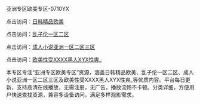 亚洲专区欧美专区-0710YX

点击访问：<a href="https://heiliaoga6s9v.pages.dev">日韩精品欧美</a>

点击访问：<a href="https://heiliaoow5kzm.pages.dev">乱子伦一区二区</a>

点击访问：<a href="https://heiliao2dmwwy.pages.dev">成人小说亚洲一区二区三区</a>

点击访问：<a href="https://heiliaoll4qsx.pages.dev">欧美性受XXXX黑人XYX性爽_</a>

本专区专注“亚洲专区欧美专区”资源，涵盖日韩精品欧美、乱子伦一区二区、成人小说亚洲一区二区三区及欧美性受XXXX黑人XYX性爽_等优质内容。平台每日更新，支持高清在线播放，无需注册，无广告，播放流畅不卡顿。分类详细，方便用户快速查找资源，兼容多设备访问，满足多样观影需求。

<span style="display:none;">[Canonical link](https://github.com/bon20250710/so65 ）</span>
